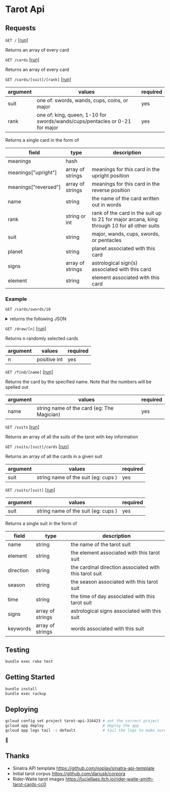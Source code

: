 # Tarot Api

## Requests

`GET /` [[run]](https://tarot-api.com)

Returns an array of every card

`GET /cards` [[run]](https://tarot-api.com/cards)

Returns an array of every card

`GET /cards/[suit]/[rank]` [[run]](https://tarot-api.com/cards/swords/10)

| argument | values                                                                      | required |
|----------|-----------------------------------------------------------------------------|----------|
| suit     | one of: swords, wands, cups, coins, or major                                | yes      |
| rank     | one of: king, queen, 1-10 for swords/wands/cups/pentacles or 0-21 for major | yes      |

Returns a single card in the form of

| field                | type             | description                                                                                 |
|----------------------|------------------|---------------------------------------------------------------------------------------------|
| meanings             | hash             |                                                                                             |
| meanings["upright"]  | array of strings | meanings for this card in the upright position                                              |
| meanings["reversed"] | array of strings | meanings for this card in the reverse position                                              |
| name                 | string           | the name of the card written out in words                                                   |
| rank                 | string or int    | rank of the card in the suit up to 21 for major arcana, king through 10 for all other suits |
| suit                 | string           | major, wands, cups, swords, or pentacles                                                    |
| planet               | string           | planet associated with this card                                                            |
| signs                | array of strings | astrological sign(s) associated with this card                                              |
| element              | string           | element associated with this card                                                           |


### Example

`GET /cards/swords/10`

<details>
  <summary>
    returns the following JSON
  </summary>

  ```JSON
   {
      "name": "Ten of Swords",
      "rank": 10,
      "suit": "swords",
      "planet": null,
      "element": "air",
      "sign": [
         "gemini",
         "libra",
         "aquarius"
      ],
      "meanings": {
         "upright": [
            "failure",
            "defeat",
            "deep wounds",
            "loss",
            "crisis",
            "betrayal"
         ],
         "reversed": [
            "recovery",
            "rebirth",
            "moving on",
            "restoration"
         ]
      }
   }
  ```
</details>

`GET /draw/[n]` [[run]](https://tarot-api.com/draw/3)

Returns n randomly selected cards

| argument | values       | required |
|----------|--------------|----------|
| n        | positive int | yes      |

`GET /find/[name]` [[run]](https://tarot-api.com/find/The%20Magician)

Returns the card by the specified name. Note that the numbers will be spelled out

| argument | values                                     | required |
|----------|--------------------------------------------|----------|
| name     | string name of the card (eg: The Magician) | yes      |


`GET /suits` [[run]](https://tarot-api.com/suits)

Returns an array of all the suits of the tarot with key information

`GET /suits/[suit]/cards` [[run]](https://tarot-api.com/suits/cups/cards)

Returns an array of all the cards in a given suit

| argument | values                                     | required |
|----------|--------------------------------------------|----------|
| suit     | string name of the suit (eg: cups )        | yes      |


`GET /suits/[suit]` [[run]](https://tarot-api.com/suits/cups)

| argument | values                                     | required |
|----------|--------------------------------------------|----------|
| suit     | string name of the suit (eg: cups )        | yes      |

Returns a single suit in the form of

| field                | type             | description                                                                                 |
|----------------------|------------------|---------------------------------------------------------------------------------------------|
| name                 | string           | the name of the tarot suit                                                                  |
| element              | string           | the element associated with this tarot suit                                                 |
| direction            | string           | the cardinal direction associated with this tarot suit                                      |
| season               | string           | the season associated with this tarot suit                                                  |
| time                 | string           | the time of day associated with this tarot suit                                             |
| signs                | array of strings | astrological signs associated with this suit                                                |
| keywords             | array of strings | words associated with this suit                                                             |


## Testing

  ```bash
  bundle exec rake test
  ```

## Getting Started

  ```bash
  bundle install
  bundle exec rackup
  ```

## Deploying

  ```bash
  gcloud config set project tarot-api-316423 # set the correct project
  gcloud app deploy                          # deploy the app
  gcloud app logs tail -s default            # tail the logs to make sure things are gucci
  ```

  🍦

## Thanks

* Sinatra API template https://github.com/noplay/sinatra-api-template
* Initial tarot corpus https://github.com/dariusk/corpora
* Rider-Waite tarot images https://luciellaes.itch.io/rider-waite-smith-tarot-cards-cc0
